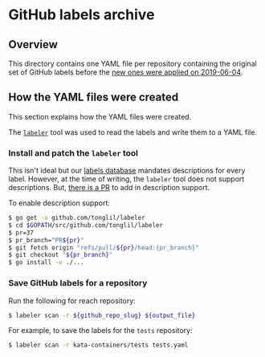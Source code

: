 # GitHub labels archive

## Overview

This directory contains one YAML file per repository containing the original
set of GitHub labels before the
[new ones were applied on 2019-06-04](../labels.yaml.in).

## How the YAML files were created

This section explains how the YAML files were created.

The [`labeler`](https://github.com/tonglil/labeler) tool was used to read
the labels and write them to a YAML file.

### Install and patch the `labeler` tool

This isn't ideal but our [labels database](../labels.yaml.in) mandates
descriptions for every label. However, at the time of writing, the `labeler`
tool does not support descriptions. But,
[there is a PR](https://github.com/tonglil/labeler/pull/37)
to add in description support.

To enable description support:

```sh
$ go get -u github.com/tonglil/labeler
$ cd $GOPATH/src/github.com/tonglil/labeler
$ pr=37
$ pr_branch="PR${pr}"
$ git fetch origin "refs/pull/${pr}/head:{pr_branch}"
$ git checkout "${pr_branch}"
$ go install -v ./...
```

### Save GitHub labels for a repository

Run the following for reach repository:

```sh
$ labeler scan -r ${github_repo_slug} ${output_file}
```

For example, to save the labels for the `tests` repository:

```sh
$ labeler scan -r kata-containers/tests tests.yaml

```

